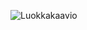 ![Luokkakaavio](https://github.com/Jikke/ot-harjoitustyo/blob/master/dokumentaatio/kuvat/luokkakaavio.png)

